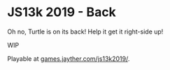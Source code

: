 JS13k 2019 - Back
=================

Oh no, Turtle is on its back! Help it get it right-side up!

WIP

Playable at [games.jayther.com/js13k2019/](http://games.jayther.com/js13k2019/).
